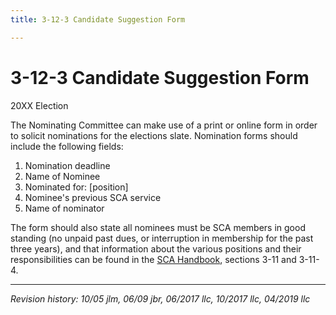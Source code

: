 ```yaml
---
title: 3-12-3 Candidate Suggestion Form

---
```


# 3-12-3 Candidate Suggestion Form

20XX Election

The Nominating Committee can make use of a print or online form in order to solicit nominations for the elections slate. Nomination forms should include the following fields:

1. Nomination deadline
2. Name of Nominee
3. Nominated for: [position]
4. Nominee's previous SCA service
5. Name of nominator

The form should also state all nominees must be SCA members in good standing (no unpaid past dues, or interruption in membership for the past three years), and that information about the various positions and their responsibilities can be found in the [SCA Handbook](/sca-handbook/index.html), sections 3-11 and 3-11-4.

***

_Revision history: 10/05 jlm, 06/09 jbr, 06/2017 llc, 10/2017 llc, 04/2019 llc_
